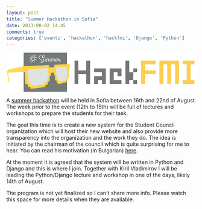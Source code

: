 ```yaml
---
layout: post
title: "Summer Hackathon in Sofia"
date: 2013-08-02 14:45
comments: true
categories: ['events', 'hackathon', 'hackfmi', 'Django', 'Python']
---
```


<img src="/images/hackfmi/Logo_SummerHackFMI.png" alt="Summer HackFMI" style="display:block;clear:both" />

A [summer hackathon](http://hackfmi.com/spontanen-leten-hachathon/)
will be held in Sofia between 16th and 22nd of August. The week prior to the
event (12th to 15th) will be full of lectures and workshops to prepare the students
for their task.

The goal this time is to create a new system for the Student Council organization
which will host their new website and also provide more transparency into the 
organization and the work they do. The idea is initiated by the chairman of the
council which is quite surprising for me to hear. You can read his motivation
(in Bulgarian) [here](https://github.com/Hackfmi/SummerHackathon/blob/master/motivation.md).

At the moment it is agreed that the system will be written in Python and Django
and this is where I join. Together with Kiril Vladimirov I will be leading the
Python/Django lecture and workshop in one of the days, likely 14th of August.

The program is not yet finalized so I can't share more info. Please watch this
space for more details when they are available. 



